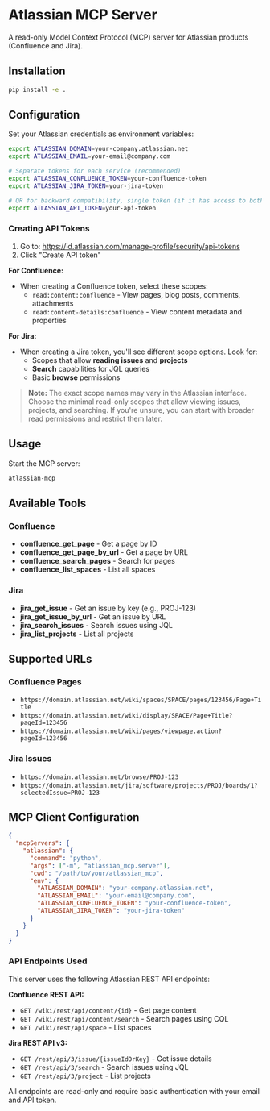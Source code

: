 # Atlassian MCP Server

A read-only Model Context Protocol (MCP) server for Atlassian products (Confluence and Jira).

## Installation

```bash
pip install -e .
```

## Configuration

Set your Atlassian credentials as environment variables:

```bash
export ATLASSIAN_DOMAIN=your-company.atlassian.net
export ATLASSIAN_EMAIL=your-email@company.com

# Separate tokens for each service (recommended)
export ATLASSIAN_CONFLUENCE_TOKEN=your-confluence-token
export ATLASSIAN_JIRA_TOKEN=your-jira-token

# OR for backward compatibility, single token (if it has access to both)
export ATLASSIAN_API_TOKEN=your-api-token
```

### Creating API Tokens

1. Go to: https://id.atlassian.com/manage-profile/security/api-tokens
2. Click "Create API token"

**For Confluence:**

- When creating a Confluence token, select these scopes:
  - `read:content:confluence` - View pages, blog posts, comments, attachments
  - `read:content-details:confluence` - View content metadata and properties

**For Jira:**

- When creating a Jira token, you'll see different scope options. Look for:
  - Scopes that allow **reading issues** and **projects**
  - **Search** capabilities for JQL queries
  - Basic **browse** permissions

> **Note:** The exact scope names may vary in the Atlassian interface. Choose the minimal read-only scopes that allow viewing issues, projects, and searching. If you're unsure, you can start with broader read permissions and restrict them later.

## Usage

Start the MCP server:

```bash
atlassian-mcp
```

## Available Tools

### Confluence

- **confluence_get_page** - Get a page by ID
- **confluence_get_page_by_url** - Get a page by URL
- **confluence_search_pages** - Search for pages
- **confluence_list_spaces** - List all spaces

### Jira

- **jira_get_issue** - Get an issue by key (e.g., PROJ-123)
- **jira_get_issue_by_url** - Get an issue by URL
- **jira_search_issues** - Search issues using JQL
- **jira_list_projects** - List all projects

## Supported URLs

### Confluence Pages

- `https://domain.atlassian.net/wiki/spaces/SPACE/pages/123456/Page+Title`
- `https://domain.atlassian.net/wiki/display/SPACE/Page+Title?pageId=123456`
- `https://domain.atlassian.net/wiki/pages/viewpage.action?pageId=123456`

### Jira Issues

- `https://domain.atlassian.net/browse/PROJ-123`
- `https://domain.atlassian.net/jira/software/projects/PROJ/boards/1?selectedIssue=PROJ-123`

## MCP Client Configuration

```json
{
  "mcpServers": {
    "atlassian": {
      "command": "python",
      "args": ["-m", "atlassian_mcp.server"],
      "cwd": "/path/to/your/atlassian_mcp",
      "env": {
        "ATLASSIAN_DOMAIN": "your-company.atlassian.net",
        "ATLASSIAN_EMAIL": "your-email@company.com",
        "ATLASSIAN_CONFLUENCE_TOKEN": "your-confluence-token",
        "ATLASSIAN_JIRA_TOKEN": "your-jira-token"
      }
    }
  }
}
```

### API Endpoints Used

This server uses the following Atlassian REST API endpoints:

**Confluence REST API:**

- `GET /wiki/rest/api/content/{id}` - Get page content
- `GET /wiki/rest/api/content/search` - Search pages using CQL
- `GET /wiki/rest/api/space` - List spaces

**Jira REST API v3:**

- `GET /rest/api/3/issue/{issueIdOrKey}` - Get issue details
- `GET /rest/api/3/search` - Search issues using JQL
- `GET /rest/api/3/project` - List projects

All endpoints are read-only and require basic authentication with your email and API token.
